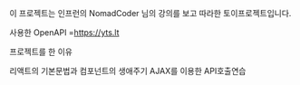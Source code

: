 이 프로젝트는 인프런의 NomadCoder 님의 강의를 보고 따라한 토이프로젝트입니다. 

사용한 OpenAPI =https://yts.lt 

프로젝트를 한 이유 

리액트의 기본문법과 컴포넌트의 생애주기 AJAX를 이용한 API호출연습 
